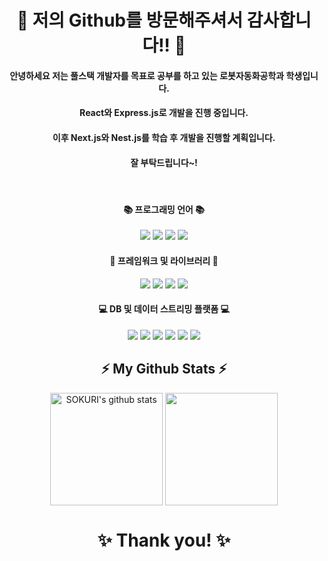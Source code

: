 # <div align="center"> 👋 저의 Github를 방문해주셔서 감사합니다!! 👋 </div>
#### <div align="center"> 안녕하세요 저는 풀스택 개발자를 목표로 공부를 하고 있는 로봇자동화공학과 학생입니다. </div>
#### <div align="center"> React와 Express.js로 개발을 진행 중입니다. </div>
#### <div align="center"> 이후 Next.js와 Nest.js를 학습 후 개발을 진행할 계획입니다. </div>
#### <div align="center"> 잘 부탁드립니다~! </div>
   
#### <div align="center"> 📚 프로그래밍 언어 📚 </div>
<div align="center"> <img src="https://img.shields.io/badge/HTML5-E34F26?style=flat-square&logo=HTML5&logoColor=white"/> <img src="https://img.shields.io/badge/CSS3-1572B6?style=flat-square&logo=CSS3&logoColor=white"/> <img src="https://img.shields.io/badge/Javascript-F7DF1E?style=flat-square&logo=javascript&logoColor=white"/> <img src="https://img.shields.io/badge/TypeScript-3178C6?style=flat-square&logo=TypeScript&logoColor=white"/> </div>    

#### <div align="center"> 🌈 프레임워크 및 라이브러리 🌈 </div>
<div align="center"> <img src="https://img.shields.io/badge/React-2599ED?style=flat-square&logo=React&logoColor=white"/> <img src="https://img.shields.io/badge/Next.js-000000?style=flat-square&logo=Next.js&logoColor=white"/> <img src="https://img.shields.io/badge/Node.js-339933?style=flat-square&logo=Node.js&logoColor=white"/> <img src="https://img.shields.io/badge/Express-000000?style=flat-square&logo=Express&logoColor=white"/> </div> 

#### <div align="center"> 💻 DB 및 데이터 스트리밍 플랫폼 💻 </div>
<div align="center"> <img src="https://img.shields.io/badge/MongoDB-47A248?style=flat-square&logo=MongoDB&logoColor=white"/>  <img src="https://img.shields.io/badge/Redis-DC382D?style=flat-square&logo=Redis&logoColor=white"/> <img src="https://img.shields.io/badge/MySQL-4479A1?style=flat-square&logo=MySQL&logoColor=white"/> <img src="https://img.shields.io/badge/Amazon AWS-FF9900?style=flat-square&logo=Amazon AWS&logoColor=white"/> <img src="https://img.shields.io/badge/Docker-2496ED?style=flat-square&logo=Docker&logoColor=white"/> <img src="https://img.shields.io/badge/GraphQL-E10098?style=flat-square&logo=GraphQL&logoColor=white"/> </div>  
  
## <div align="center">⚡ My Github Stats ⚡</div>
<div align="center"> 
<a href="https://github.com/shch989"><img align="center" style="height:180px" src="https://github-readme-stats.vercel.app/api?username=shch989&show_icons=true&include_all_commits=true&theme=nord&hide_border=true" alt="SOKURI's github stats" /></a> <a href="https://github.com/shch989"><img align="center" style="height:180px" src="https://github-readme-stats.vercel.app/api/top-langs/?username=shch989&layout=compact&theme=nord&hide_border=true" /></a>     
</div>  
  
# <div align="center">✨ Thank you! ✨</div> 
<!--
**shch989/shch989** is a ✨ _special_ ✨ repository because its `README.md` (this file) appears on your GitHub profile.

Here are some ideas to get you started:

- 🔭 I’m currently working on ...
- 🌱 I’m currently learning ...
- 👯 I’m looking to collaborate on ...
- 🤔 I’m looking for help with ...
- 💬 Ask me about ...
- 📫 How to reach me: ...
- 😄 Pronouns: ...
- ⚡ Fun fact: ...
-->
